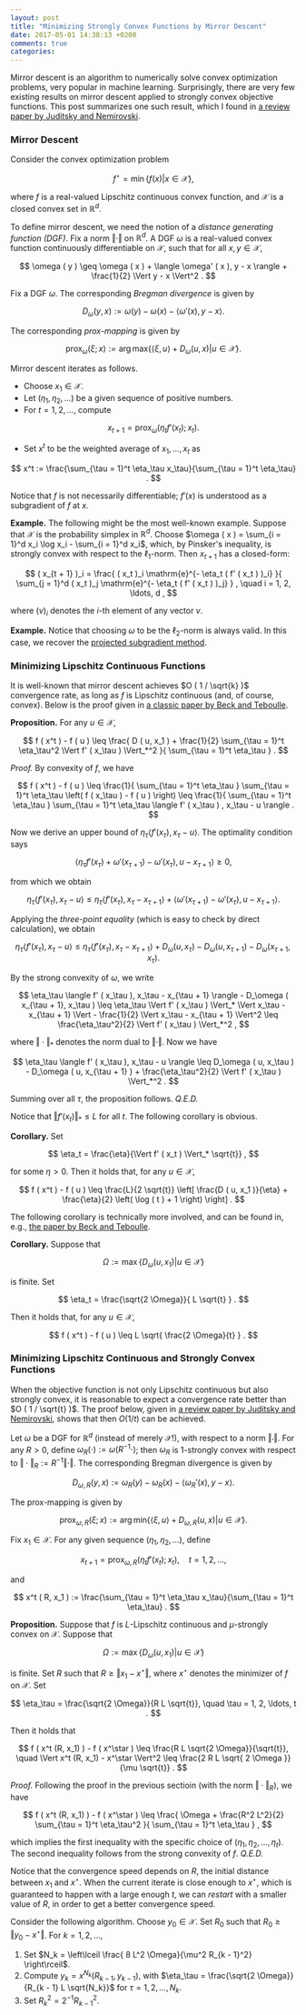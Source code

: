 ```yaml
---
layout: post
title: "Minimizing Strongly Convex Functions by Mirror Descent"
date: 2017-05-01 14:38:13 +0200
comments: true
categories: 
---
```


Mirror descent is an algorithm to numerically solve convex optimization problems, very popular in machine learning.
Surprisingly, there are very few existing results on mirror descent applied to strongly convex objective functions. 
This post summarizes one such result, which I found in [a review paper by Juditsky and Nemirovski](http://www2.isye.gatech.edu/~nemirovs/MLOptChapterI.pdf).

### Mirror Descent

Consider the convex optimization problem

$$
f^\star = \min \lbrace f ( x ) | x \in \mathcal{X} \rbrace, 
$$

where $f$ is a real-valued Lipschitz continuous convex function, and $\mathcal{X}$ is a closed convex set in $\mathbb{R}^d$.

To define mirror descent, we need the notion of a *distance generating function (DGF)*.
Fix a norm $\Vert \cdot \Vert$ on $\mathbb{R}^d$. 
A DGF $\omega$ is a real-valued convex function continuously differentiable on $\mathcal{X}$, such that for all $x, y \in \mathcal{X}$, 

$$
\omega ( y ) \geq \omega ( x ) + \langle \omega' ( x ), y - x \rangle + \frac{1}{2} \Vert y - x \Vert^2 . 
$$

Fix a DGF $\omega$.
The corresponding *Bregman divergence* is given by

$$
D_\omega ( y, x ) := \omega ( y ) - \omega ( x ) - \langle \omega' ( x ) , y - x \rangle . 
$$

The corresponding *prox-mapping* is given by

$$
\mathrm{prox}_\omega ( \xi; x ) := \mathrm{arg\, max} \lbrace \langle \xi, u \rangle + D_\omega ( u, x ) \vert u \in \mathcal{X} \rbrace . 
$$

Mirror descent iterates as follows. 

* Choose $x_1 \in \mathcal{X}$.
* Let $( \eta_1, \eta_2, \ldots )$ be a given sequence of positive numbers. 
* For $t = 1, 2, \ldots$, compute 

$$
x_{t+1} = \mathrm{prox}_\omega ( \eta_t f' ( x_t ) ; x_{t} ) . 
$$

* Set $x^t$ to be the weighted average of $x_1, \ldots, x_t$ as

$$
x^t := \frac{\sum_{\tau = 1}^t \eta_\tau x_\tau}{\sum_{\tau = 1}^t \eta_\tau} . 
$$

Notice that $f$ is not necessarily differentiable; $f' (x)$ is understood as a subgradient of $f$ at $x$.

**Example.** The following might be the most well-known example.
Suppose that $\mathcal{X}$ is the probability simplex in $\mathbb{R}^d$. 
Choose $\omega ( x ) = \sum_{i = 1}^d x_i \log x_i - \sum_{i = 1}^d x_i$, which, by Pinsker's inequality, is strongly convex with respect to the $\ell_1$-norm.
Then $x_{t + 1}$ has a closed-form: 

$$
( x_{t + 1} )_i = \frac{ ( x_t )_i \mathrm{e}^{- \eta_t ( f' ( x_t ) )_i} }{ \sum_{j = 1}^d ( x_t )_j \mathrm{e}^{- \eta_t ( f' ( x_t ) )_j} } ,  \quad i = 1, 2, \ldots, d , 
$$

where $( v )_i$ denotes the $i$-th element of any vector $v$.

**Example.** Notice that choosing $\omega$ to be the $\ell_2$-norm is always valid. 
In this case, we recover the [projected subgradient method](https://en.wikipedia.org/wiki/Subgradient_method#Projected_subgradient).

### Minimizing Lipschitz Continuous Functions

It is well-known that mirror descent achieves $O ( 1 / \sqrt{k} )$ convergence rate, as long as $f$ is Lipschitz continuous (and, of course, convex).
Below is the proof given in [a classic paper by Beck and Teboulle](https://doi.org/10.1016/S0167-6377(02)00231-6). 

**Proposition.** For any $u \in \mathcal{X}$, 

$$
f ( x^t ) - f ( u ) \leq \frac{ D ( u, x_1 ) + \frac{1}{2} \sum_{\tau = 1}^t \eta_\tau^2 \Vert f' ( x_\tau ) \Vert_*^2 }{ \sum_{\tau = 1}^t \eta_\tau } . 
$$

*Proof.* By convexity of $f$, we have

$$
f ( x^t ) - f ( u ) \leq \frac{1}{ \sum_{\tau = 1}^t \eta_\tau } \sum_{\tau = 1}^t \eta_\tau \left( f ( x_\tau ) - f ( u ) \right) \leq \frac{1}{ \sum_{\tau = 1}^t \eta_\tau } \sum_{\tau = 1}^t \eta_\tau \langle f' ( x_\tau ) , x_\tau - u \rangle . 
$$

Now we derive an upper bound of $\eta_\tau \langle f' ( x_\tau ), x_\tau - u \rangle$.
The optimality condition says

$$
\langle \eta_\tau f' ( x_\tau ) + \omega'( x_{\tau + 1} ) - \omega' ( x_\tau ) , u - x_{\tau + 1} \rangle \geq 0 , 
$$

from which we obtain

$$
\eta_\tau \langle f' ( x_\tau ), x_\tau - u \rangle \leq \eta_\tau \langle f' ( x_\tau ), x_\tau - x_{\tau + 1} \rangle + \langle \omega' ( x_{\tau + 1} ) - \omega' ( x_\tau ) , u - x_{\tau + 1} \rangle . 
$$

Applying the *three-point equality* (which is easy to check by direct calculation), we obtain

$$
\eta_\tau \langle f' ( x_\tau ), x_\tau - u \rangle \leq \eta_\tau \langle f' ( x_\tau ), x_\tau - x_{\tau + 1} \rangle + D_\omega ( u, x_\tau ) - D_\omega ( u, x_{\tau + 1} ) - D_\omega ( x_{\tau + 1}, x_\tau ) . 
$$

By the strong convexity of $\omega$, we write

$$
\eta_\tau \langle f' ( x_\tau ), x_\tau - x_{\tau + 1} \rangle - D_\omega ( x_{\tau + 1}, x_\tau ) \leq \eta_\tau \Vert f' ( x_\tau ) \Vert_* \Vert x_\tau - x_{\tau + 1} \Vert - \frac{1}{2} \Vert x_\tau - x_{\tau + 1} \Vert^2 \leq \frac{\eta_\tau^2}{2} \Vert f' ( x_\tau ) \Vert_*^2 , 
$$

where $\Vert \cdot \Vert_*$ denotes the norm dual to $\Vert \cdot \Vert$.
Now we have

$$
\eta_\tau \langle f' ( x_\tau ), x_\tau - u \rangle \leq D_\omega ( u, x_\tau ) - D_\omega ( u, x_{\tau + 1} ) + \frac{\eta_\tau^2}{2} \Vert f' ( x_\tau ) \Vert_*^2 . 
$$

Summing over all $\tau$, the proposition follows. 
*Q.E.D.*

Notice that $\Vert f' ( x_t ) \Vert_* \leq L$ for all $t$.
The following corollary is obvious.

**Corollary.** Set 

$$
\eta_t = \frac{\eta}{\Vert f' ( x_t ) \Vert_* \sqrt{t}} , 
$$

for some $\eta > 0$. Then it holds that, for any $u \in \mathcal{X}$, 

$$
f ( x^t ) - f ( u ) \leq \frac{L}{2 \sqrt{t}} \left[ \frac{D ( u, x_1 )}{\eta} + \frac{\eta}{2} \left( \log ( t ) + 1 \right) \right] . 
$$

The following corollary is technically more involved, and can be found in, e.g., [the paper by Beck and Teboulle](https://doi.org/10.1016/S0167-6377(02)00231-6). 

**Corollary.** Suppose that

$$
\Omega := \max \lbrace D_\omega ( u, x_1 ) | u \in \mathcal{X} \rbrace 
$$

is finite.
Set 

$$
\eta_t = \frac{\sqrt{2 \Omega}}{ L \sqrt{t} } . 
$$

Then it holds that, for any $u \in \mathcal{X}$, 

$$
f ( x^t ) - f ( u ) \leq L \sqrt{ \frac{2 \Omega}{t} } . 
$$

### Minimizing Lipschitz Continuous and Strongly Convex Functions

When the objective function is not only Lipschitz continuous but also strongly convex, it is reasonable to expect a convergence rate better than $O ( 1 / \sqrt{t} )$. 
The proof below, given in [a review paper by Juditsky and Nemirovski](http://www2.isye.gatech.edu/~nemirovs/MLOptChapterI.pdf), shows that then $O ( 1 / t )$ can be achieved. 

Let $\omega$ be a DGF for $\mathbb{R}^d$ (instead of merely $\mathcal{X}$!), with respect to a norm $\Vert \cdot \Vert$.
For any $R > 0$, define $\omega_R ( \cdot ) := \omega ( R^{-1} \cdot )$; then $\omega_R$ is $1$-strongly convex with respect to $\Vert \cdot \Vert_R := R^{-1} \Vert \cdot \Vert$.
The corresponding Bregman divergence is given by

$$
D_{\omega, R} ( y, x ) := \omega_R ( y ) - \omega_R ( x ) - \langle \omega_R' ( x ), y - x \rangle. 
$$

The prox-mapping is given by

$$
\mathrm{prox}_{\omega, R} ( \xi; x ) := \mathrm{arg\, min} \lbrace \langle \xi, u \rangle + D_{\omega, R} ( u, x ) | u \in \mathcal{X} \rbrace . 
$$

Fix $x_1 \in \mathcal{X}$.
For any given sequence $(\eta_1, \eta_2, \ldots)$, define

$$
x_{t + 1} = \mathrm{prox}_{\omega, R} ( \eta_t f' ( x_t ); x_t ), \quad t = 1, 2, \ldots , 
$$

and 

$$
x^t ( R, x_1 ) := \frac{\sum_{\tau = 1}^t \eta_\tau x_\tau}{\sum_{\tau = 1}^t \eta_\tau} . 
$$

**Proposition.** Suppose that $f$ is $L$-Lipschitz continuous and $\mu$-strongly convex on $\mathcal{X}$.
Suppose that

$$
\Omega := \max \lbrace D_\omega ( u, x_1 ) | u \in \mathcal{X} \rbrace 
$$

is finite.
Set $R$ such that $R \geq \Vert x_1 - x^\star \Vert$, where $x^\star$ denotes the minimizer of $f$ on $\mathcal{X}$. 
Set 

$$
\eta_\tau = \frac{\sqrt{2 \Omega}}{R L \sqrt{t}}, \quad \tau = 1, 2, \ldots, t . 
$$

Then it holds that

$$
f ( x^t (R, x_1) ) - f ( x^\star ) \leq \frac{R L \sqrt{2 \Omega}}{\sqrt{t}}, \quad \Vert x^t (R, x_1) - x^\star \Vert^2 \leq \frac{2 R L \sqrt{ 2 \Omega }}{\mu \sqrt{t}} . 
$$

*Proof.* Following the proof in the previous sectioin (with the norm $\Vert \cdot \Vert_R$), we have

$$
f ( x^t (R, x_1) ) - f ( x^\star ) \leq \frac{ \Omega + \frac{R^2 L^2}{2} \sum_{\tau = 1}^t \eta_\tau^2 }{ \sum_{\tau = 1}^t \eta_\tau } , 
$$

which implies the first inequality with the specific choice of $( \eta_1, \eta_2, \ldots, \eta_t )$.
The second inequality follows from the strong convexity of $f$.
*Q.E.D.*

Notice that the convergence speed depends on $R$, the initial distance between $x_1$ and $x^\star$.
When the current iterate is close enough to $x^\star$, which is guaranteed to happen with a large enough $t$, we can *restart* with a smaller value of $R$, in order to get a better convergence speed.

Consider the following algorithm.
Choose $y_0 \in \mathcal{X}$.
Set $R_0$ such that $R_0 \geq \Vert y_0 - x^\star \Vert$.
For $k = 1, 2, \ldots$, 

1. Set $N_k = \left\lceil \frac{ 8 L^2 \Omega}{\mu^2 R_{k - 1}^2} \right\rceil$. 
2. Compute $y_k = x^{N_k} ( R_{k - 1}, y_{k - 1} )$, with $\eta_\tau = \frac{\sqrt{2 \Omega}}{R_{k - 1} L \sqrt{N_k}}$ for $\tau = 1, 2, \ldots, N_k$. 
3. Set $R_k^2 = 2^{-1} R_{k - 1}^2$.

